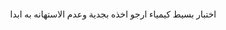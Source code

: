 # 
اختبار بسيط كيمياء ارجو اخذه بجدية وعدم الاستهانه به ابدا
<!DOCTYPE html>
<html lang="ar" dir="rtl">
<head>
    <meta charset="UTF-8">
    <meta name="viewport" content="width=device-width, initial-scale=1.0">
    <title>اختبار الكيمياء - التفاعلات والمعادلات</title>
    <style>
        * {
            margin: 0;
            padding: 0;
            box-sizing: border-box;
            font-family: 'Segoe UI', Tahoma, Geneva, Verdana, sans-serif;
        }

        body {
            background: linear-gradient(135deg, #1e3c72 0%, #2a5298 100%);
            min-height: 100vh;
            padding: 20px;
        }

        .container {
            max-width: 800px;
            margin: 0 auto;
            background: white;
            border-radius: 20px;
            box-shadow: 0 15px 30px rgba(0, 0, 0, 0.3);
            overflow: hidden;
        }

        .header {
            background: linear-gradient(135deg, #667eea 0%, #764ba2 100%);
            color: white;
            padding: 30px;
            text-align: center;
            position: relative;
            overflow: hidden;
        }

        .header::before {
            content: '';
            position: absolute;
            top: -50%;
            left: -50%;
            width: 200%;
            height: 200%;
            background: url('data:image/svg+xml,<svg xmlns="http://www.w3.org/2000/svg" viewBox="0 0 100 100"><circle cx="20" cy="20" r="2" fill="white" opacity="0.3"/><circle cx="60" cy="40" r="1.5" fill="white" opacity="0.3"/><circle cx="80" cy="70" r="1" fill="white" opacity="0.3"/><circle cx="40" cy="80" r="2.5" fill="white" opacity="0.3"/></svg>');
            animation: float 20s infinite linear;
        }

        @keyframes float {
            0% { transform: translate(0, 0) rotate(0deg); }
            100% { transform: translate(-50px, -50px) rotate(360deg); }
        }

        .atom-icon {
            width: 80px;
            height: 80px;
            margin: 0 auto 20px;
            position: relative;
            z-index: 2;
        }

        .nucleus {
            width: 20px;
            height: 20px;
            background: #ffeb3b;
            border-radius: 50%;
            position: absolute;
            top: 50%;
            left: 50%;
            transform: translate(-50%, -50%);
            box-shadow: 0 0 20px #ffeb3b;
        }

        .orbit {
            position: absolute;
            border: 2px solid rgba(255, 255, 255, 0.5);
            border-radius: 50%;
            animation: rotate 10s infinite linear;
        }

        .orbit:nth-child(2) { width: 60px; height: 60px; top: 10px; left: 10px; }
        .orbit:nth-child(3) { width: 40px; height: 40px; top: 20px; left: 20px; animation-duration: 8s; }
        .orbit:nth-child(4) { width: 70px; height: 30px; top: 25px; left: 5px; animation-duration: 12s; }

        @keyframes rotate {
            0% { transform: rotate(0deg); }
            100% { transform: rotate(360deg); }
        }

        .electron {
            width: 8px;
            height: 8px;
            background: #4fc3f7;
            border-radius: 50%;
            position: absolute;
            top: 0;
            left: 50%;
            transform: translateX(-50%);
            box-shadow: 0 0 10px #4fc3f7;
        }

        h1 {
            font-size: 2.2em;
            margin-bottom: 10px;
            position: relative;
            z-index: 2;
        }

        .subtitle {
            font-size: 1.1em;
            opacity: 0.9;
            position: relative;
            z-index: 2;
        }

        .quiz-container {
            padding: 30px;
        }

        .progress-bar {
            height: 8px;
            background: #e0e0e0;
            border-radius: 4px;
            margin-bottom: 30px;
            overflow: hidden;
        }

        .progress {
            height: 100%;
            background: linear-gradient(90deg, #667eea, #764ba2);
            width: 0%;
            transition: width 0.5s ease;
        }

        .question-counter {
            text-align: center;
            color: #666;
            margin-bottom: 20px;
            font-weight: bold;
        }

        .question {
            font-size: 1.4em;
            margin-bottom: 25px;
            color: #333;
            line-height: 1.5;
            padding: 15px;
            background: #f8f9fa;
            border-radius: 10px;
            border-right: 4px solid #667eea;
        }

        .options {
            display: flex;
            flex-direction: column;
            gap: 15px;
            margin-bottom: 30px;
        }

        .option {
            padding: 15px 20px;
            background: #f5f7ff;
            border: 2px solid #e1e5f1;
            border-radius: 10px;
            cursor: pointer;
            transition: all 0.3s ease;
            font-size: 1.1em;
        }

        .option:hover {
            background: #eef2ff;
            border-color: #667eea;
            transform: translateY(-2px);
        }

        .option.selected {
            background: #667eea;
            color: white;
            border-color: #667eea;
        }

        .btn {
            padding: 15px 30px;
            background: linear-gradient(135deg, #667eea 0%, #764ba2 100%);
            color: white;
            border: none;
            border-radius: 10px;
            cursor: pointer;
            font-size: 1.1em;
            font-weight: bold;
            transition: all 0.3s ease;
            display: block;
            width: 100%;
            margin-top: 20px;
        }

        .btn:hover {
            transform: translateY(-3px);
            box-shadow: 0 7px 15px rgba(102, 126, 234, 0.4);
        }

        .btn:active {
            transform: translateY(-1px);
        }

        .explanation {
            background: #e8f5e9;
            padding: 20px;
            border-radius: 10px;
            margin-top: 20px;
            border-right: 4px solid #4caf50;
            display: none;
        }

        .explanation h3 {
            color: #2e7d32;
            margin-bottom: 10px;
        }

        .lesson {
            background: #e3f2fd;
            padding: 15px;
            border-radius: 10px;
            margin-top: 15px;
            border-right: 4px solid #2196f3;
        }

        .result-container {
            text-align: center;
            padding: 40px;
            display: none;
        }

        .result-score {
            font-size: 4em;
            font-weight: bold;
            color: #667eea;
            margin: 20px 0;
        }

        .result-chart {
            width: 200px;
            height: 200px;
            margin: 0 auto;
            position: relative;
        }

        .comparison {
            background: #f5f7ff;
            padding: 20px;
            border-radius: 10px;
            margin: 20px 0;
        }

        .weak-lessons {
            text-align: right;
            margin-top: 30px;
        }

        .lesson-item {
            background: #ffebee;
            padding: 15px;
            margin: 10px 0;
            border-radius: 10px;
            border-right: 4px solid #f44336;
        }

        .molecule {
            position: absolute;
            opacity: 0.1;
            font-size: 5em;
            z-index: 0;
        }

        .molecule-1 { top: 10%; left: 10%; }
        .molecule-2 { bottom: 10%; right: 10%; }
    </style>
</head>
<body>
    <div class="container">
        <div class="header">
            <div class="atom-icon">
                <div class="nucleus"></div>
                <div class="orbit"><div class="electron"></div></div>
                <div class="orbit"><div class="electron"></div></div>
                <div class="orbit"><div class="electron"></div></div>
            </div>
            <h1>اختبار الكيمياء التفاعلي</h1>
            <div class="subtitle">الباب الرابع: التفاعلات والمعادلات</div>
        </div>

        <div class="quiz-container" id="quiz-container">
            <div class="progress-bar">
                <div class="progress" id="progress"></div>
            </div>
            <div class="question-counter" id="question-counter">السؤال 1 من 10</div>
            <div class="question" id="question"></div>
            <div class="options" id="options"></div>
            <button class="btn" id="next-btn">التالي</button>
            <div class="explanation" id="explanation"></div>
        </div>

        <div class="result-container" id="result-container">
            <div class="molecule molecule-1">H₂O</div>
            <div class="molecule molecule-2">CO₂</div>
            <h2>نتيجة الاختبار</h2>
            <div class="result-score" id="final-score">0%</div>
            <div class="result-chart">
                <canvas id="result-chart" width="200" height="200"></canvas>
            </div>
            <div class="comparison" id="comparison"></div>
            <div class="weak-lessons" id="weak-lessons"></div>
            <button class="btn" id="restart-btn">إعادة الاختبار</button>
        </div>
    </div>

    <script>
        // بيانات الأسئلة
        const questions = [
            {
                question: "العملية التي يعاد فيها ترتيب الذرات في مادة أو أكثر لتكوين مواد جديدة تسمى:",
                options: ["التغير الفيزيائي", "التفاعل النووي", "التفاعل الكيميائي"],
                correct: 2,
                explanation: "التعريف المباشر للتفاعل الكيميائي هو عملية يعاد فيها ترتيب الذرات لتكوين مواد جديدة، بينما التغير الفيزيائي لا يتضمن تكوين مواد جديدة",
                lesson: "التفاعلات والمعادلات"
            },
            {
                question: "المعادلة التي توضح الجسيمات (الذرات أو الأيونات) المشاركة في التفاعل بشكل مفصل تسمى:",
                options: ["المعادلة الكيميائية", "المعادلة الأيونية", "المعادلة الموزونة"],
                correct: 1,
                explanation: "المعادلة الأيونية هي التي تمثل المواد المتفاعلة والناتجة في المحاليل المائية على شكل أيونات",
                lesson: "التفاعلات والمعادلات"
            },
            {
                question: "ما هو العدد الأقصى من الإلكترونات الذي يستوعبه مستوى الطاقة الرئيسي الرابع (n=4)?",
                options: ["18", "8", "32"],
                correct: 2,
                explanation: "حسب قاعدة 2n²، حيث n رقم مستوى الطاقة الرئيسي: 2 × (4)² = 2 × 16 = 32 إلكترون",
                lesson: "الترتيب الإلكتروني"
            },
            {
                question: "أي من الرموز التالية يمثل الصيغة الأيونية الصحيحة لكلوريد الصوديوم (NaCl)?",
                options: ["Na²⁺ Cl⁻", "Na⁺ Cl⁻", "Na²⁺ Cl²⁻"],
                correct: 1,
                explanation: "الصوديوم (فلز قلوي) يفقد إلكترونًا واحدًا ليصبح أيون Na⁺، والكلور (لا فلز) يكتسب إلكترونًا واحدًا ليصبح أيون Cl⁻",
                lesson: "التفاعلات والمعادلات"
            },
            {
                question: "الأيون OH⁻ يسمى أيون:",
                options: ["الكربوكسيل", "الهيدروكسيد", "الكربونات"],
                correct: 1,
                explanation: "هذا هو الاسم الشائع والمتفق عليه لأيون الهيدروكسيد في الكيمياء",
                lesson: "التفاعلات والمعادلات"
            },
            {
                question: "التفاعل الذي تكون نواتجه مادة واحدة فقط يُصنف على أنه تفاعل:",
                options: ["احتراق", "إحلال بسيط", "تكوين (اتحاد مباشر)"],
                correct: 2,
                explanation: "يتحد متفاعلان أو أكثر لتكوين مادة واحدة جديدة",
                lesson: "التفاعلات والمعادلات"
            },
            {
                question: "إذا انتهى التوزيع الإلكتروني لعنصر ما بـ 3p⁶، فإن العدد الذري لهذا العنصر هو:",
                options: ["10", "12", "18"],
                correct: 2,
                explanation: "التوزيع الإلكتروني الكامل يكون 1s² 2s² 2p⁶ 3s² 3p⁶، وعدد الإلكترونات = 18، وهو العدد الذري للغاز النبيل الأرجون",
                lesson: "الترتيب الإلكتروني"
            },
            {
                question: "الرمز المستخدم في المعادلة الكيميائية للفصل بين المواد المتفاعلة والنواتج هو:",
                options: ["+", "→", "(s)"],
                correct: 1,
                explanation: "السهم (→) يشير إلى اتجاه سير التفاعل من المواد المتفاعلة (على اليسار) إلى النواتج (على اليمين)",
                lesson: "التفاعلات والمعادلات"
            },
            {
                question: "تفاعل مادة مع الأكسجين، ينتج عنه طاقة في صورة ضوء أو حرارة، هو تفاعل:",
                options: ["تكوين", "احتراق", "إحلال مزدوج"],
                correct: 1,
                explanation: "هذا التعريف المباشر لتفاعل الاحتراق",
                lesson: "التفاعلات والمعادلات"
            },
            {
                question: "الصيغة الكيميائية الصحيحة لهيدروكسيد الألومنيوم هي:",
                options: ["AlOH", "Al(OH)₂", "Al(OH)₃"],
                correct: 2,
                explanation: "شحنة أيون الألومنيوم هي +3 (Al³⁺) وشحنة أيون الهيدروكسيد هي -1 (OH⁻)، لذا نحتاج إلى ثلاثة أيونات هيدروكسيد لمعادلة الشحنة",
                lesson: "التفاعلات والمعادلات"
            }
        ];

        let currentQuestion = 0;
        let score = 0;
        let userAnswers = [];
        let weakLessons = {};

        // عناصر DOM
        const quizContainer = document.getElementById('quiz-container');
        const resultContainer = document.getElementById('result-container');
        const questionElement = document.getElementById('question');
        const optionsElement = document.getElementById('options');
        const nextButton = document.getElementById('next-btn');
        const explanationElement = document.getElementById('explanation');
        const progressElement = document.getElementById('progress');
        const questionCounterElement = document.getElementById('question-counter');
        const finalScoreElement = document.getElementById('final-score');
        const comparisonElement = document.getElementById('comparison');
        const weakLessonsElement = document.getElementById('weak-lessons');
        const restartButton = document.getElementById('restart-btn');

        // تهيئة الاختبار
        function initQuiz() {
            currentQuestion = 0;
            score = 0;
            userAnswers = [];
            weakLessons = {};
            showQuestion();
            quizContainer.style.display = 'block';
            resultContainer.style.display = 'none';
        }

        // عرض السؤال الحالي
        function showQuestion() {
            const question = questions[currentQuestion];
            questionElement.textContent = question.question;
            optionsElement.innerHTML = '';
            
            questionCounterElement.textContent = `السؤال ${currentQuestion + 1} من ${questions.length}`;
            progressElement.style.width = `${((currentQuestion + 1) / questions.length) * 100}%`;
            
            question.options.forEach((option, index) => {
                const optionElement = document.createElement('div');
                optionElement.classList.add('option');
                optionElement.textContent = option;
                optionElement.addEventListener('click', () => selectOption(index));
                optionsElement.appendChild(optionElement);
            });
            
            explanationElement.style.display = 'none';
            nextButton.textContent = currentQuestion === questions.length - 1 ? 'إنهاء الاختبار' : 'التالي';
        }

        // اختيار إجابة
        function selectOption(selectedIndex) {
            const options = document.querySelectorAll('.option');
            options.forEach(option => option.classList.remove('selected'));
            options[selectedIndex].classList.add('selected');
            
            const isCorrect = selectedIndex === questions[currentQuestion].correct;
            userAnswers.push({
                question: questions[currentQuestion].question,
                selected: selectedIndex,
                correct: questions[currentQuestion].correct,
                isCorrect: isCorrect,
                explanation: questions[currentQuestion].explanation,
                lesson: questions[currentQuestion].lesson
            });
            
            if (isCorrect) {
                score++;
            } else {
                // تسجيل الدرس الذي تم الخطأ فيه
                const lesson = questions[currentQuestion].lesson;
                weakLessons[lesson] = (weakLessons[lesson] || 0) + 1;
            }
            
            showExplanation(isCorrect);
        }

        // عرض الشرح
        function showExplanation(isCorrect) {
            const question = questions[currentQuestion];
            explanationElement.innerHTML = `
                <h3>${isCorrect ? 'إجابة صحيحة! ✓' : 'إجابة خاطئة! ✗'}</h3>
                <p><strong>التعليل:</strong> ${question.explanation}</p>
                <div class="lesson">
                    <strong>الدرس:</strong> ${question.lesson}
                </div>
            `;
            explanationElement.style.display = 'block';
        }

        // الانتقال للسؤال التالي أو عرض النتيجة
        nextButton.addEventListener('click', () => {
            if (document.querySelector('.option.selected') === null) {
                alert('يرجى اختيار إجابة قبل الانتقال');
                return;
            }
            
            if (currentQuestion < questions.length - 1) {
                currentQuestion++;
                showQuestion();
            } else {
                showResult();
            }
        });

        // عرض النتيجة النهائية
        function showResult() {
            const percentage = Math.round((score / questions.length) * 100);
            finalScoreElement.textContent = `${percentage}%`;
            
            // إنشاء رسم بياني بسيط
            const canvas = document.getElementById('result-chart');
            const ctx = canvas.getContext('2d');
            ctx.clearRect(0, 0, canvas.width, canvas.height);
            
            // رسم دائرة النتيجة
            ctx.beginPath();
            ctx.arc(100, 100, 80, 0, 2 * Math.PI);
            ctx.strokeStyle = '#e0e0e0';
            ctx.lineWidth = 15;
            ctx.stroke();
            
            ctx.beginPath();
            ctx.arc(100, 100, 80, -0.5 * Math.PI, (2 * percentage / 100 - 0.5) * Math.PI);
            ctx.strokeStyle = percentage >= 70 ? '#4caf50' : percentage >= 50 ? '#ff9800' : '#f44336';
            ctx.lineWidth = 15;
            ctx.stroke();
            
            // نسبة عشوائية للمقارنة
            const randomPercentage = Math.floor(Math.random() * 30) + 60;
            comparisonElement.innerHTML = `
                <h3>مقارنة مع الآخرين</h3>
                <p>${randomPercentage}% من الطلاب حصلوا على نفس نتيجتك تقريبًا</p>
            `;
            
            // عرض الدروس الضعيفة
            if (Object.keys(weakLessons).length > 0) {
                let weakLessonsHTML = '<h3>الدروس التي تحتاج إلى مراجعة:</h3>';
                for (const lesson in weakLessons) {
                    weakLessonsHTML += `
                        <div class="lesson-item">
                            <strong>${lesson}</strong>
                            <p>ذاكر هذا الدرس لتحسين أدائك في المستقبل</p>
                        </div>
                    `;
                }
                weakLessonsElement.innerHTML = weakLessonsHTML;
            } else {
                weakLessonsElement.innerHTML = '<h3>ممتاز! لا توجد دروس تحتاج إلى مراجعة</h3>';
            }
            
            quizContainer.style.display = 'none';
            resultContainer.style.display = 'block';
        }

        // إعادة الاختبار
        restartButton.addEventListener('click', initQuiz);

        // بدء الاختبار
        initQuiz();
    </script>
</body>
</html>
